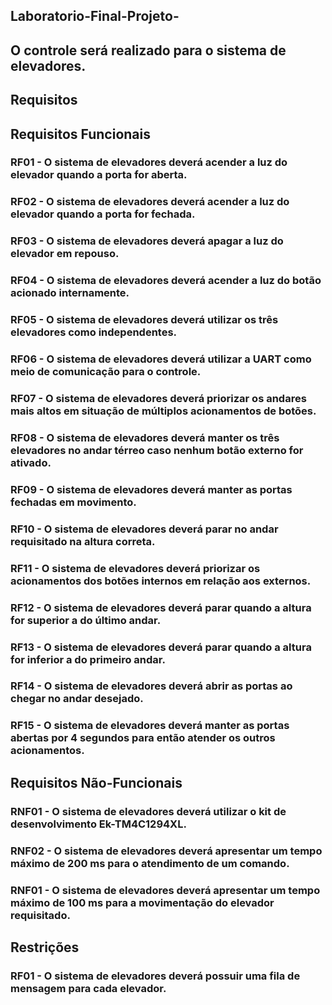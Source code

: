 ## Laboratorio-Final-Projeto-
## O controle será realizado para o sistema de elevadores.
## Requisitos
## Requisitos Funcionais
### RF01 - O sistema de elevadores deverá acender a luz do elevador quando a porta for aberta.
### RF02 - O sistema de elevadores deverá acender a luz do elevador quando a porta for fechada.
### RF03 - O sistema de elevadores deverá apagar a luz do elevador em repouso.
### RF04 - O sistema de elevadores deverá acender a luz do botão acionado internamente.
### RF05 - O sistema de elevadores deverá utilizar os três elevadores como independentes.
### RF06 - O sistema de elevadores deverá utilizar a UART como meio de comunicação para o controle.
### RF07 - O sistema de elevadores deverá priorizar os andares mais altos em situação de múltiplos acionamentos de botões.
### RF08 - O sistema de elevadores deverá manter os três elevadores no andar térreo caso nenhum botão externo for ativado.
### RF09 - O sistema de elevadores deverá manter as portas fechadas em movimento.
### RF10 - O sistema de elevadores deverá parar no andar requisitado na altura correta.
### RF11 - O sistema de elevadores deverá priorizar os acionamentos dos botões internos em relação aos externos.
### RF12 - O sistema de elevadores deverá parar quando a altura for superior a do último andar.
### RF13 - O sistema de elevadores deverá parar quando a altura for inferior a do primeiro andar.
### RF14 - O sistema de elevadores deverá abrir as portas ao chegar no andar desejado.
### RF15 - O sistema de elevadores deverá manter as portas abertas por 4 segundos para então atender os outros acionamentos.

## Requisitos Não-Funcionais
### RNF01 - O sistema de elevadores deverá utilizar o kit de desenvolvimento Ek-TM4C1294XL.
### RNF02 - O sistema de elevadores deverá apresentar um tempo máximo de 200 ms para o atendimento de um comando.
### RNF01 - O sistema de elevadores deverá apresentar um tempo máximo de 100 ms para a movimentação do elevador requisitado.


## Restrições
### RF01 - O sistema de elevadores deverá possuir uma fila de mensagem para cada elevador.
